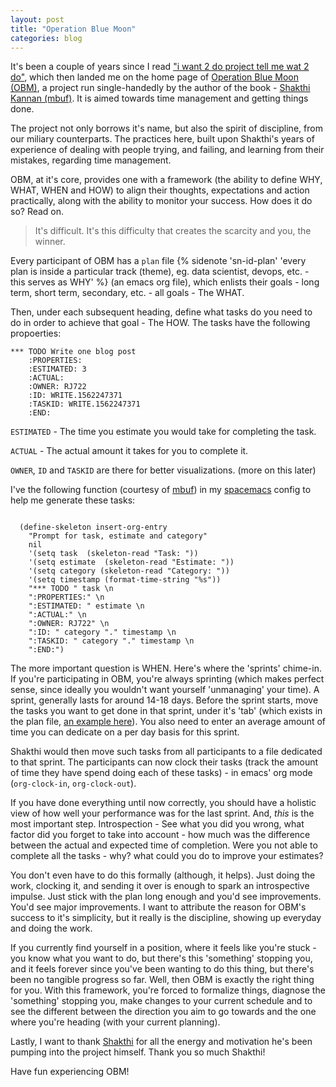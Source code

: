 ```yaml
---
layout: post
title: "Operation Blue Moon"
categories: blog
---
```


It's been a couple of years since I read ["i want 2 do project tell me wat 2 do"][book], which then landed me on the home page of [Operation Blue Moon (OBM)][obm], a project run single-handedly by the author of the book - [Shakthi Kannan (mbuf)][mbuf]. It is aimed towards time management and getting things done.

The project not only borrows it's name, but also the spirit of discipline, from our miliary counterparts. The practices here, built upon Shakthi's years of experience of dealing with people trying, and failing, and learning from their mistakes, regarding time management.

<!--more-->

<!--
DISCLAIMER: With this blog, I mean to give an overview of what were my takeaways
with OBM, in no way this serves as a definitive guide about how you should go about
attempting it. One thing is for sure,
-->

OBM, at it's core, provides one with a framework (the ability to define WHY, WHAT,
WHEN and HOW) to align their thoughts, expectations and action practically,
along with the ability to monitor your success. How does it do so? Read on.

> It's difficult. It's this difficulty that creates the scarcity and you, the winner.

Every participant of OBM has a `plan` file {% sidenote 'sn-id-plan' 'every plan
is inside a particular track (theme), eg. data scientist, devops, etc. - this
serves as WHY' %} (an emacs org file), which enlists their goals - long term,
short term, secondary, etc. - all goals - The WHAT.

Then, under each subsequent heading, define what tasks do you need to do in
order to achieve that goal - The HOW. The tasks have the following propoerties:

```
*** TODO Write one blog post
    :PROPERTIES:
    :ESTIMATED: 3
    :ACTUAL:
    :OWNER: RJ722
    :ID: WRITE.1562247371
    :TASKID: WRITE.1562247371
    :END:
```

`ESTIMATED` - The time you estimate you would take for completing the task.

`ACTUAL` - The actual amount it takes for you to complete it.

`OWNER`, `ID` and `TASKID` are there for better visualizations. (more on this
later)

I've the following function (courtesy of [mbuf][mbuf]) in my
[spacemacs][spacemacs] config to help me generate these tasks:

```

  (define-skeleton insert-org-entry
    "Prompt for task, estimate and category"
    nil
    '(setq task  (skeleton-read "Task: "))
    '(setq estimate  (skeleton-read "Estimate: "))
    '(setq category (skeleton-read "Category: "))
    '(setq timestamp (format-time-string "%s"))
    "*** TODO " task \n
    ":PROPERTIES:" \n
    ":ESTIMATED: " estimate \n
    ":ACTUAL:" \n
    ":OWNER: RJ722" \n
    ":ID: " category "." timestamp \n
    ":TASKID: " category "." timestamp \n
    ":END:")
```

The more important question is WHEN. Here's where the 'sprints' chime-in. If
you're participating in OBM, you're always sprinting (which makes perfect sense,
since ideally you wouldn't want yourself 'unmanaging' your time). A sprint,
generally lasts for around 14-18 days. Before the sprint starts, move the tasks
you want to get done in that sprint, under it's 'tab' (which exists in the plan
file, [an example here][plan]). You also need to enter an average amount
of time you can dedicate on a per day basis for this sprint.

Shakthi would then move such tasks from all participants to a file dedicated to
that sprint. The participants can now clock their tasks (track the amount of
time they have spend doing each of these tasks) - in emacs' org mode
(`org-clock-in`, `org-clock-out`).

If you have done everything until now correctly, you should have a holistic view
of how well your performance was for the last sprint. And, *this* is the most
important step. Introspection - See what you did you wrong, what factor did you
forget to take into account - how much was the difference between the actual and
expected time of completion. Were you not able to complete all the tasks - why?
what could you do to improve your estimates?

You don't even have to do this formally (although, it helps). Just doing the
work, clocking it, and sending it over is enough to spark an introspective
impulse. Just stick with the plan long enough and you'd see improvements. You'd
see major improvements. I want to attribute the reason for OBM's success to
it's simplicity, but it really is the discipline, showing up everyday and doing
the work.

If you currently find yourself in a position, where it feels like you're stuck -
you know what you want to do, but there's this 'something' stopping you, and it
feels forever since you've been wanting to do this thing, but there's been no
tangible progress so far. Well, then OBM is exactly the right thing for you.
With this framework, you're forced to formalize things, diagnose the 'something'
stopping you, make changes to your current schedule and to see the different
between the direction you aim to go towards and the one where you're heading
(with your current planning).

Lastly, I want to thank [Shakthi][mbuf] for all the energy and
motivation he's been pumping into the project himself. Thank you so much
Shakthi!

Have fun experiencing OBM!

[obm]: https://gitlab.com/shakthimaan/operation-blue-moon/
[mbuf]: http://shakthimaan.com/
[book]: http://www.shakthimaan.com/what-to-do.html
[plan]: https://gitlab.com/shakthimaan/operation-blue-moon/blob/master/plan/data-scientist/RJ722.org
[spacemacs]: http://spacemacs.org/
